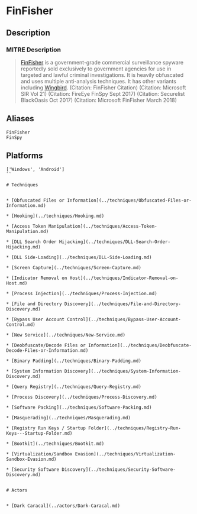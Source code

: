 
# FinFisher

## Description

### MITRE Description

> [FinFisher](https://attack.mitre.org/software/S0182) is a government-grade commercial surveillance spyware reportedly sold exclusively to government agencies for use in targeted and lawful criminal investigations. It is heavily obfuscated and uses multiple anti-analysis techniques. It has other variants including [Wingbird](https://attack.mitre.org/software/S0176). (Citation: FinFisher Citation) (Citation: Microsoft SIR Vol 21) (Citation: FireEye FinSpy Sept 2017) (Citation: Securelist BlackOasis Oct 2017) (Citation: Microsoft FinFisher March 2018)

## Aliases

```
FinFisher
FinSpy
```

## Platforms

```
['Windows', 'Android']
``

# Techniques


* [Obfuscated Files or Information](../techniques/Obfuscated-Files-or-Information.md)

* [Hooking](../techniques/Hooking.md)
    
* [Access Token Manipulation](../techniques/Access-Token-Manipulation.md)
    
* [DLL Search Order Hijacking](../techniques/DLL-Search-Order-Hijacking.md)
    
* [DLL Side-Loading](../techniques/DLL-Side-Loading.md)
    
* [Screen Capture](../techniques/Screen-Capture.md)
    
* [Indicator Removal on Host](../techniques/Indicator-Removal-on-Host.md)
    
* [Process Injection](../techniques/Process-Injection.md)
    
* [File and Directory Discovery](../techniques/File-and-Directory-Discovery.md)
    
* [Bypass User Account Control](../techniques/Bypass-User-Account-Control.md)
    
* [New Service](../techniques/New-Service.md)
    
* [Deobfuscate/Decode Files or Information](../techniques/Deobfuscate-Decode-Files-or-Information.md)
    
* [Binary Padding](../techniques/Binary-Padding.md)
    
* [System Information Discovery](../techniques/System-Information-Discovery.md)
    
* [Query Registry](../techniques/Query-Registry.md)
    
* [Process Discovery](../techniques/Process-Discovery.md)
    
* [Software Packing](../techniques/Software-Packing.md)
    
* [Masquerading](../techniques/Masquerading.md)
    
* [Registry Run Keys / Startup Folder](../techniques/Registry-Run-Keys---Startup-Folder.md)
    
* [Bootkit](../techniques/Bootkit.md)
    
* [Virtualization/Sandbox Evasion](../techniques/Virtualization-Sandbox-Evasion.md)
    
* [Security Software Discovery](../techniques/Security-Software-Discovery.md)
    

# Actors


* [Dark Caracal](../actors/Dark-Caracal.md)

